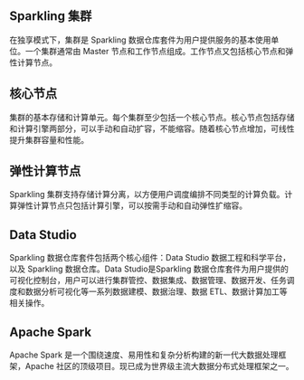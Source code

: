 ## Sparkling 集群
在独享模式下，集群是 Sparkling 数据仓库套件为用户提供服务的基本使用单位。一个集群通常由 Master 节点和工作节点组成。工作节点又包括核心节点和弹性计算节点。
## 核心节点
集群的基本存储和计算单元。每个集群至少包括一个核心节点。核心节点包括存储和计算引擎两部分，可以手动和自动扩容，不能缩容。随着核心节点增加，可线性提升集群容量和性能。
## 弹性计算节点
Sparkling 集群支持存储计算分离，以方便用户调度编排不同类型的计算负载。计算弹性计算节点只包括计算引擎，可以按需手动和自动弹性扩缩容。
## Data Studio
Sparkling 数据仓库套件包括两个核心组件：Data Studio 数据工程和科学平台，以及 Sparkling 数据仓库。Data Studio是Sparkling 数据仓库套件为用户提供的可视化控制台，用户可以进行集群管控、数据集成、数据管理、数据开发、任务调度和数据分析可视化等一系列数据建模、数据治理、数据 ETL、数据计算加工等相关操作。
## Apache Spark
Apache Spark 是一个围绕速度、易用性和复杂分析构建的新一代大数据处理框架，Apache 社区的顶级项目。现已成为世界级主流大数据分布式处理框架之一。

